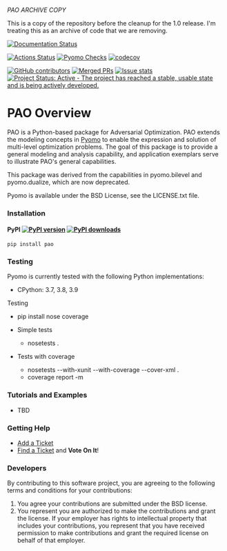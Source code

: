*PAO ARCHIVE COPY*

This is a copy of the repository before the cleanup for the 1.0 release.  I'm 
treating this as an archive of code that we are removing.


[![Documentation Status](https://readthedocs.org/projects/pao/badge/?version=latest)](http://pao.readthedocs.org/en/latest/)

[![Actions Status](https://github.com/or-fusion/pao/workflows/continuous-integration/github/pr/linux/badge.svg)](https://github.com/or-fusion/pao/actions)
[![Pyomo Checks](https://github.com/or-fusion/pao/workflows/pyomo-checks/badge.svg)](https://github.com/or-fusion/pao/actions)
[![codecov](https://codecov.io/gh/or-fusion/pao/branch/master/graph/badge.svg)](https://codecov.io/gh/or-fusion/pao)

[![GitHub contributors](https://img.shields.io/github/contributors/or-fusion/pao.svg)](https://github.com/or-fusion/pao/graphs/contributors)
[![Merged PRs](https://img.shields.io/github/issues-pr-closed-raw/or-fusion/pao.svg?label=merged+PRs)](https://github.com/or-fusion/pao/pulls?q=is:pr+is:merged)
[![Issue stats](http://isitmaintained.com/badge/resolution/or-fusion/pao.svg)](http://isitmaintained.com/project/or-fusion/pao)
[![Project Status: Active - The project has reached a stable, usable state and is being actively developed.](http://www.repostatus.org/badges/latest/active.svg)](http://www.repostatus.org/#active)

# PAO Overview

PAO is a Python-based package for Adversarial Optimization.  PAO extends the modeling concepts in [Pyomo](https://github.com/Pyomo/pyomo) to enable the expression and solution of multi-level optimization problems. The goal of this package is to provide a general modeling and analysis capability, and application exemplars serve to illustrate PAO's general capabilities.

This package was derived from the capabilities in pyomo.bilevel and pyomo.dualize, which are now deprecated.

Pyomo is available under the BSD License, see the LICENSE.txt file.

### Installation

#### PyPI [![PyPI version](https://img.shields.io/pypi/v/pao.svg?maxAge=3600)](https://pypi.org/project/pao/) [![PyPI downloads](https://img.shields.io/pypi/dm/pao.svg?maxAge=21600)](https://pypistats.org/packages/pao)

    pip install pao
    
### Testing

Pyomo is currently tested with the following Python implementations:

* CPython: 3.7, 3.8, 3.9

Testing 

* pip install nose coverage

* Simple tests

  * nosetests .

* Tests with coverage

  * nosetests --with-xunit --with-coverage --cover-xml .
  * coverage report -m

### Tutorials and Examples

* TBD

### Getting Help

* [Add a Ticket](https://github.com/or-fusion/pao/issues/new)
* [Find a Ticket](https://github.com/or-fusion/pao/issues) and **Vote On It**!

### Developers

By contributing to this software project, you are agreeing to the following terms and conditions for your contributions:

1. You agree your contributions are submitted under the BSD license. 
2. You represent you are authorized to make the contributions and grant the license. If your employer has rights to intellectual property that includes your contributions, you represent that you have received permission to make contributions and grant the required license on behalf of that employer.


